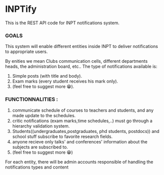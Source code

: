 # INPTify
This is the REST API code for INPT notifications system.
### GOALS

This system will enable different entities inside INPT to deliver notifications to appropriate users.

By enities we mean Clubs communication cells, different departments heads, the administration board, etc..
The type of notifications available is:
  1. Simple posts (with title and body).
  2. Exam marks (every student receives his mark only).
  3. (feel free to suggest more :grin:).
  
### FUNCTIONNALITIES : 
  1. communicate schedule of courses to teachers and students, and any made update to the schedules.
  2. critic notifications (exam marks,time schedules,..) must go through a hierarchy validation system. 
  3. Students((undergraduates,postgraduates, phd students, postdocs)) and school stuff subscribe to favorite research fields.
  4. anyone recieve only talks' and conferences' information about the subjects are subscribed to.
  5. (feel free to suggest more :grin:)

For each entity, there will be admin accounts responsible of handling the notifications types and content

